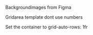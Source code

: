 Backgroundimages from Figma

Gridarea template dont use numbers

Set the container to grid-auto-rows: 1fr
